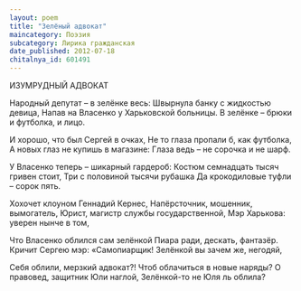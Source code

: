 ```yaml
---
layout: poem
title: "Зелёный адвокат"
maincategory: Поэзия
subcategory: Лирика гражданская
date_published: 2012-07-18
chitalnya_id: 601491
---
```




ИЗУМРУДНЫЙ АДВОКАТ

Народный депутат – в зелёнке весь:
Швырнула банку с жидкостью девица,
Напав на Власенко у Харьковской больницы.
В зелёнке – брюки и футболка, и лицо.

И хорошо, что был Сергей в очках,
Не то глаза пропали б, как футболка,
А новых глаз не купишь в магазине:
Глаза ведь – не сорочка и не шарф.

У Власенко теперь – шикарный гардероб:
Костюм семнадцать тысяч гривен стоит,
Три с половиной тысячи рубашка
Да крокодиловые туфли – сорок пять.

Хохочет клоуном Геннадий Кернес,
Напёрсточник, мошенник, вымогатель,
Юрист, магистр службы государственной,
Мэр Харькова: уверен нынче в том,

Что Власенко облился сам зелёнкой
Пиара ради, дескать, фантазёр.
Кричит Сергею мэр: «Самопиарщик!
Зелёнкой вы зачем же, негодяй,

Себя облили, мерзкий адвокат?!
Чтоб облачиться в новые наряды?
О правовед, защитник Юли наглой,
Зелёнкой-то не Юля ль облила?







